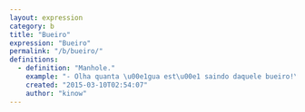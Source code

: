 ```yaml
---
layout: expression
category: b
title: "Bueiro"
expression: "Bueiro"
permalink: "/b/bueiro/"
definitions:
  - definition: "Manhole."
    example: "- Olha quanta \u00e1gua est\u00e1 saindo daquele bueiro!\r\n\r\n- Nossa, ontem explodiu outro bueiro no Rio, voc\u00ea viu?"
    created: "2015-03-10T02:54:07"
    author: "kinow"
---
```

